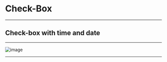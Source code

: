 # Check-Box
---
## Check-box with time and date
---

![image](https://github.com/Singh-csm/Check-Box/assets/118621709/c33c805e-b3e4-4c2d-b257-34e34b090f14)

---
